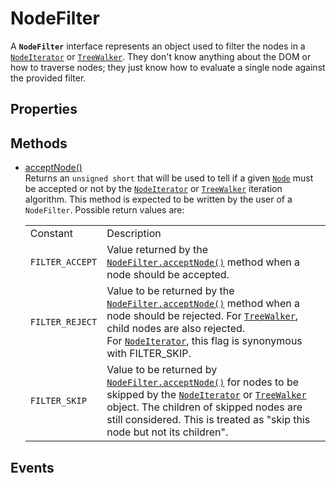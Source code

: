 # NodeFilter

<div class='overview'>A <strong><code>NodeFilter</code></strong> interface represents an object used to filter the nodes in a <a href="/en-US/docs/Web/API/NodeIterator" title="The NodeIterator interface represents an iterator over the members of a list of the nodes in a subtree of the DOM. The nodes will be returned in document order."><code>NodeIterator</code></a> or <a href="/en-US/docs/Web/API/TreeWalker" title="The TreeWalker object represents the nodes of a document subtree and a position within them."><code>TreeWalker</code></a>. They don't know anything about the DOM or how to traverse nodes; they just know how to evaluate a single node against the provided filter.</div>

## Properties

<ul class="items properties">

</ul>

## Methods

<ul class="items methods">
  <li>
    <a href="">acceptNode()</a>
    <div>Returns an <code>unsigned short</code> that will be used to tell if a given <a href="/en-US/docs/Web/API/Node" title="Node is an interface from which various types of DOM API objects inherit, allowing those types to be treated similarly; for example, inheriting the same set of methods, or being testable in the same way."><code>Node</code></a> must be accepted or not by the <a href="/en-US/docs/Web/API/NodeIterator" title="The NodeIterator interface represents an iterator over the members of a list of the nodes in a subtree of the DOM. The nodes will be returned in document order."><code>NodeIterator</code></a> or <a href="/en-US/docs/Web/API/TreeWalker" title="The TreeWalker object represents the nodes of a document subtree and a position within them."><code>TreeWalker</code></a> iteration algorithm. This method is expected to be written by the user of a <code>NodeFilter</code>. Possible return values are:
	<table class="standard-table">
		<tbody>
			<tr>
				<td class="header">Constant</td>
				<td class="header">Description</td>
			</tr>
			<tr>
				<td><code>FILTER_ACCEPT</code></td>
				<td>Value returned by the <a href="/en-US/docs/Web/API/NodeFilter/acceptNode" title="The NodeFilter.acceptNode() method returns an unsigned short that will be used to tell if a given Node must be accepted or not by the NodeIterator or TreeWalker iteration algorithm. This method is expected to be written by the user of a NodeFilter. Possible return values are:"><code>NodeFilter.acceptNode()</code></a> method when a node should be accepted.</td>
			</tr>
			<tr>
				<td><code>FILTER_REJECT</code></td>
				<td>Value to be returned by the <a href="/en-US/docs/Web/API/NodeFilter/acceptNode" title="The NodeFilter.acceptNode() method returns an unsigned short that will be used to tell if a given Node must be accepted or not by the NodeIterator or TreeWalker iteration algorithm. This method is expected to be written by the user of a NodeFilter. Possible return values are:"><code>NodeFilter.acceptNode()</code></a> method when a node should be rejected. For&nbsp;<a href="/en-US/docs/Web/API/TreeWalker" title="The TreeWalker object represents the nodes of a document subtree and a position within them."><code>TreeWalker</code></a>, child nodes are also rejected. For&nbsp;<a href="/en-US/docs/Web/API/NodeIterator" title="The NodeIterator interface represents an iterator over the members of a list of the nodes in a subtree of the DOM. The nodes will be returned in document order."><code>NodeIterator</code></a>, this flag is synonymous with FILTER_SKIP.</td>
			</tr>
			<tr>
				<td><code>FILTER_SKIP</code></td>
				<td>Value to be returned by <a href="/en-US/docs/Web/API/NodeFilter/acceptNode" title="The NodeFilter.acceptNode() method returns an unsigned short that will be used to tell if a given Node must be accepted or not by the NodeIterator or TreeWalker iteration algorithm. This method is expected to be written by the user of a NodeFilter. Possible return values are:"><code>NodeFilter.acceptNode()</code></a> for nodes to be skipped by the <a href="/en-US/docs/Web/API/NodeIterator" title="The NodeIterator interface represents an iterator over the members of a list of the nodes in a subtree of the DOM. The nodes will be returned in document order."><code>NodeIterator</code></a> or <a href="/en-US/docs/Web/API/TreeWalker" title="The TreeWalker object represents the nodes of a document subtree and a position within them."><code>TreeWalker</code></a> object. The children of skipped nodes are still considered. This is treated as "skip this node but not its children".</td>
			</tr>
		</tbody>
	</table>
	</div>
  </li>
</ul>

## Events
